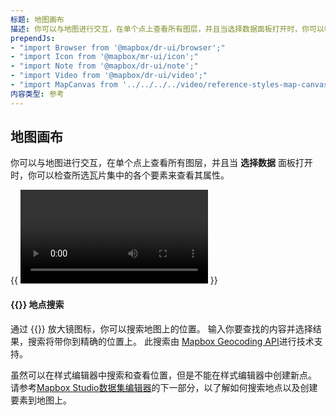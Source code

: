 ```yaml
---
标题: 地图画布
描述: 你可以与地图进行交互，在单个点上查看所有图层，并且当选择数据面板打开时，你可以检查所选瓦片集中的各个要素来查看其属性。
prependJs:
- "import Browser from '@mapbox/dr-ui/browser';"
- "import Icon from '@mapbox/mr-ui/icon';"
- "import Note from '@mapbox/dr-ui/note';"
- "import Video from '@mapbox/dr-ui/video';"
- "import MapCanvas from '../../../../video/reference-styles-map-canvas.mp4';"
内容类型: 参考
---
```


## 地图画布

你可以与地图进行交互，在单个点上查看所有图层，并且当 **选择数据** 面板打开时，你可以检查所选瓦片集中的各个要素来查看其属性。

{{
  <Browser>
    <Video
      src={MapCanvas}
      title="Interact with the map canvas and click to open layer and component details."
    />
  </Browser>
}}

<h4 id='search-toolbar'>{{<Icon name='search' inline={true} />}} 地点搜索</h4>

通过 {{<Icon name='search' inline={true} />}} 放大镜图标，你可以搜索地图上的位置。 输入你要查找的内容并选择结果，搜索将带你到精确的位置上。
此搜索由 [Mapbox Geocoding API](https://docs.mapbox.com/api/search/#geocoding)进行技术支持。

虽然可以在样式编辑器中搜索和查看位置，但是不能在样式编辑器中创建新点。 请参考[Mapbox Studio数据集编辑器](/studio-manual/reference/datasets/)的下一部分，以了解如何搜索地点以及创建要素到地图上。

